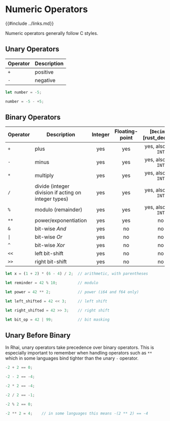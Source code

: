 Numeric Operators
=================

{{#include ../links.md}}

Numeric operators generally follow C styles.

Unary Operators
---------------

| Operator | Description |
| -------- | ----------- |
| `+`      | positive    |
| `-`      | negative    |

```rust
let number = -5;

number = -5 - +5;
```

Binary Operators
----------------

| Operator        | Description                                          | Integer | Floating-point | [`Decimal`][rust_decimal] |
| --------------- | ---------------------------------------------------- | :-----: | :------------: | :-----------------------: |
| `+`             | plus                                                 |   yes   |      yes       |   yes, also with `INT`    |
| `-`             | minus                                                |   yes   |      yes       |   yes, also with `INT`    |
| `*`             | multiply                                             |   yes   |      yes       |   yes, also with `INT`    |
| `/`             | divide (integer division if acting on integer types) |   yes   |      yes       |   yes, also with `INT`    |
| `%`             | modulo (remainder)                                   |   yes   |      yes       |   yes, also with `INT`    |
| `**`            | power/exponentiation                                 |   yes   |      yes       |            no             |
| `&`             | bit-wise _And_                                       |   yes   |       no       |            no             |
| <code>\|</code> | bit-wise _Or_                                        |   yes   |       no       |            no             |
| `^`             | bit-wise _Xor_                                       |   yes   |       no       |            no             |
| `<<`            | left bit-shift                                       |   yes   |       no       |            no             |
| `>>`            | right bit-shift                                      |   yes   |       no       |            no             |

```rust
let x = (1 + 2) * (6 - 4) / 2;  // arithmetic, with parentheses

let reminder = 42 % 10;         // modulo

let power = 42 ** 2;            // power (i64 and f64 only)

let left_shifted = 42 << 3;     // left shift

let right_shifted = 42 >> 3;    // right shift

let bit_op = 42 | 99;           // bit masking
```


Unary Before Binary
-------------------

In Rhai, unary operators take precedence over binary operators.  This is especially important to
remember when handling operators such as `**` which in some languages bind tighter than the unary
`-` operator.

```rust
-2 + 2 == 0;

-2 - 2 == -4;

-2 * 2 == -4;

-2 / 2 == -1;

-2 % 2 == 0;

-2 ** 2 = 4;    // in some languages this means -(2 ** 2) == -4
```
